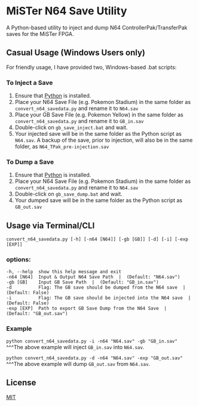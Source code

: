 # MiSTer N64 Save Utility
 A Python-based utility to inject and dump N64 ControllerPak/TransferPak saves for the MiSTer FPGA.

## Casual Usage (Windows Users only)
For friendly usage, I have provided two, Windows-based .bat scripts:
### To Inject a Save
1) Ensure that [Python](https://www.python.org/downloads/) is installed.
2) Place your N64 Save File (e.g. Pokemon Stadium) in the same folder as ``convert_n64_savedata.py`` and rename it to ``N64.sav``
3) Place your GB Save File (e.g. Pokemon Yellow) in the same folder as ``convert_n64_savedata.py`` and rename it to ``GB_in.sav``
4) Double-click on ``gb_save_inject.bat`` and wait.
5) Your injected save will be in the same folder as the Python script as ``N64.sav``. A backup of the save, prior to injection, will also be in the same folder, as ``N64_TPak_pre-injection.sav``


### To Dump a Save
1) Ensure that [Python](https://www.python.org/downloads/) is installed.
2) Place your N64 Save File (e.g. Pokemon Stadium) in the same folder as ``convert_n64_savedata.py`` and rename it to ``N64.sav``
3) Double-click on ``gb_save_dump.bat`` and wait.
4) Your dumped save will be in the same folder as the Python script as ``GB_out.sav``

## Usage via Terminal/CLI
```convert_n64_savedata.py [-h] [-n64 [N64]] [-gb [GB]] [-d] [-i] [-exp [EXP]]```

### options:<br>
    -h, --help  show this help message and exit
    -n64 [N64]  Input & Output N64 Save Path  |  (Default: "N64.sav")
    -gb [GB]    Input GB Save Path  |  (Default: "GB_in.sav")
    -d          Flag: The GB save should be dumped from the N64 save  |  (Default: False)
    -i          Flag: The GB save should be injected into the N64 save  |  (Default: False)
    -exp [EXP]  Path to export GB Save Dump from the N64 Save  |  (Default: "GB_out.sav")

### Example
``python convert_n64_savedata.py -i -n64 "N64.sav" -gb "GB_in.sav"``<br>
^^^The above example will inject ``GB_in.sav`` into ``N64.sav``.

``python convert_n64_savedata.py -d -n64 "N64.sav" -exp "GB_out.sav"``<br>
^^^The above example will dump ``GB_out.sav`` from ``N64.sav``.

## License
[MIT](https://choosealicense.com/licenses/mit/)